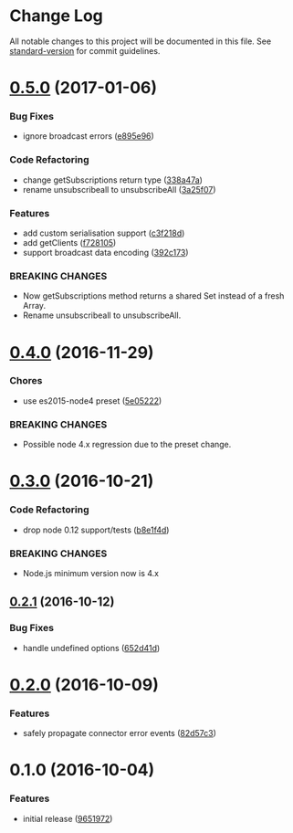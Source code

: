 # Change Log

All notable changes to this project will be documented in this file. See [standard-version](https://github.com/conventional-changelog/standard-version) for commit guidelines.

<a name="0.5.0"></a>
# [0.5.0](https://github.com/an-sh/emitter-pubsub-broker/compare/v0.4.0...v0.5.0) (2017-01-06)


### Bug Fixes

* ignore broadcast errors ([e895e96](https://github.com/an-sh/emitter-pubsub-broker/commit/e895e96))


### Code Refactoring

* change getSubscriptions return type ([338a47a](https://github.com/an-sh/emitter-pubsub-broker/commit/338a47a))
* rename unsubscribeall to unsubscribeAll ([3a25f07](https://github.com/an-sh/emitter-pubsub-broker/commit/3a25f07))


### Features

* add custom serialisation support ([c3f218d](https://github.com/an-sh/emitter-pubsub-broker/commit/c3f218d))
* add getClients ([f728105](https://github.com/an-sh/emitter-pubsub-broker/commit/f728105))
* support broadcast data encoding ([392c173](https://github.com/an-sh/emitter-pubsub-broker/commit/392c173))


### BREAKING CHANGES

* Now getSubscriptions method returns a shared Set
instead of a fresh Array.
* Rename unsubscribeall to unsubscribeAll.



<a name="0.4.0"></a>
# [0.4.0](https://github.com/an-sh/emitter-pubsub-broker/compare/v0.3.0...v0.4.0) (2016-11-29)


### Chores

* use es2015-node4 preset ([5e05222](https://github.com/an-sh/emitter-pubsub-broker/commit/5e05222))


### BREAKING CHANGES

* Possible node 4.x regression due to the preset change.



<a name="0.3.0"></a>
# [0.3.0](https://github.com/an-sh/emitter-pubsub-broker/compare/v0.2.1...v0.3.0) (2016-10-21)


### Code Refactoring

* drop node 0.12 support/tests ([b8e1f4d](https://github.com/an-sh/emitter-pubsub-broker/commit/b8e1f4d))


### BREAKING CHANGES

* Node.js minimum version now is 4.x



<a name="0.2.1"></a>
## [0.2.1](https://github.com/an-sh/emitter-pubsub-broker/compare/v0.2.0...v0.2.1) (2016-10-12)


### Bug Fixes

* handle undefined options ([652d41d](https://github.com/an-sh/emitter-pubsub-broker/commit/652d41d))



<a name="0.2.0"></a>
# [0.2.0](https://github.com/an-sh/emitter-pubsub-broker/compare/v0.1.0...v0.2.0) (2016-10-09)


### Features

* safely propagate connector error events ([82d57c3](https://github.com/an-sh/emitter-pubsub-broker/commit/82d57c3))



<a name="0.1.0"></a>
# 0.1.0 (2016-10-04)


### Features

* initial release ([9651972](https://github.com/an-sh/emitter-pubsub-broker/commit/9651972))
